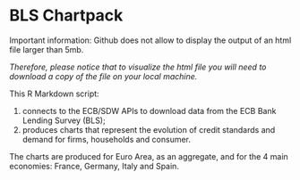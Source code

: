 # BLS Chartpack

Important information: Github does not allow to display the output of an html file larger than 5mb. 

_Therefore, please notice that to visualize the html file you will need to download a copy of the file on your local machine._

This R Markdown script: 
1. connects to the ECB/SDW APIs to download data from the ECB Bank Lending Survey (BLS);
2. produces charts that represent the evolution of credit standards and demand for firms, households and consumer.

The charts are produced for Euro Area, as an aggregate, and for the 4 main economies: France, Germany, Italy and Spain. 

